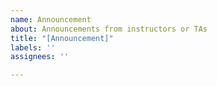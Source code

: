 ```yaml
---
name: Announcement
about: Announcements from instructors or TAs
title: "[Announcement]"
labels: ''
assignees: ''

---
```



